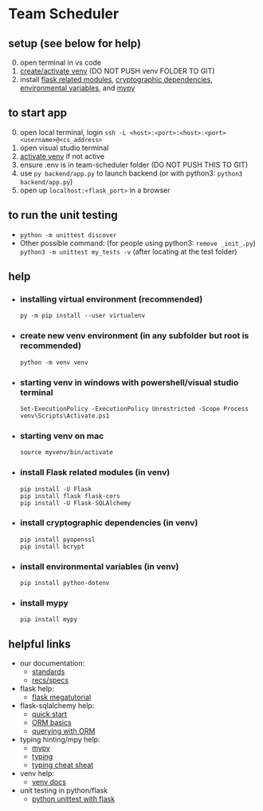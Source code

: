# Team Scheduler

## setup (see below for help)
 0. open terminal in vs code
 1. [create/activate venv](#installing-virtual-environment-recommended) 
 (DO NOT PUSH venv FOLDER TO GIT)
 2. install [flask related modules](#install-flask-related-modules-in-venv), 
[cryptographic dependencies](#install-cryptographic-dependencies-in-venv), 
[environmental variables](#install-environmental-variables-in-venv), 
and [mypy](#install-mypy)

## to start app
 0. open local terminal, login `ssh -L <host>:<port>:<host>:<port> <username>@<cs_address>`
 1. open visual studio terminal
 2. [activate venv](#starting-venv-in-windows-with-powershellvisual-studio-terminal) if not active
 3. ensure .env is in team-scheduler folder (DO NOT PUSH THIS TO GIT)
 4. use `py backend/app.py` to launch backend (or with python3: `python3 backend/app.py`)
 5. open up `localhost:<flask_port>` in a browser

## to run the unit testing
  - `python -m unittest discover`
  - Other possible command: (for people using python3: `remove _init_.py`) `python3 -m unittest my_tests -v` (after locating at the test folder)

## help

- ### installing virtual environment (recommended)
  ```
  py -m pip install --user virtualenv
  ```

- ### create new venv environment (in any subfolder but root is recommended)
  ```
  python -m venv venv
  ```

- ### starting venv in windows with powershell/visual studio terminal
  ```
  Set-ExecutionPolicy -ExecutionPolicy Unrestricted -Scope Process
  venv\Scripts\Activate.ps1
  ```

- ### starting venv on mac
  ```
  source myvenv/bin/activate
  ```

- ### install Flask related modules (in venv)
  ```
  pip install -U Flask
  pip install flask flask-cors
  pip install -U Flask-SQLAlchemy
  ```

- ### install cryptographic dependencies (in venv)
  ```
  pip install pyopenssl
  pip install bcrypt
  ```

- ### install environmental variables (in venv)
  ```
  pip install python-dotenv
  ```

- ### install mypy
  ```
  pip install mypy
  ```

## helpful links
  - our documentation:
      - [standards](https://docs.google.com/document/d/1_WsgEIjBhdkJ2me_Bu8Fjdv6UBOZOUNW/edit) 
      - [recs/specs](https://docs.google.com/document/d/1mabdPAdAYkwTHhWAPKwwtpW1em9ZWwXFY0fU4rzcjpQ/edit?usp=sharing) 
  - flask help:
      - [flask megatutorial](https://blog.miguelgrinberg.com/post/the-flask-mega-tutorial-part-i-hello-world) 
  - flask-sqlalchemy help: 
      - [quick start](https://flask-sqlalchemy.palletsprojects.com/en/3.1.x/quickstart/) 
      - [ORM basics](https://docs.sqlalchemy.org/en/20/tutorial/orm_data_manipulation.html#) 
      - [querying with ORM](https://docs.sqlalchemy.org/en/20/orm/queryguide/index.html) 
  - typing hinting/mpy help:
      - [mypy](https://mypy.readthedocs.io/en/stable/index.html) 
      - [typing](https://docs.python.org/3/library/typing.html) 
      - [typing cheat sheat](https://mypy.readthedocs.io/en/stable/cheat_sheet_py3.html) 
  - venv help:
      - [venv docs](https://python.land/virtual-environments/virtualenv)
  - unit testing in python/flask
      - [python unittest with flask](https://realpython.com/python-testing/#testing-for-web-frameworks-like-django-and-flask)
